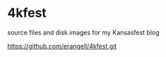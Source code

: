 # 4kfest
source files and disk images for my Kansasfest blog

https://github.com/erangell/4kfest.git